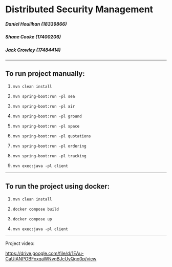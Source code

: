 # Distributed Security Management

##### Daniel Houlihan (18339866)
##### Shane Cooke (17400206)
##### Jack Crowley (17484414)
***

## To run project manually:

1) `mvn clean install`

2) `mvn spring-boot:run -pl sea`

3) `mvn spring-boot:run -pl air`

4) `mvn spring-boot:run -pl ground`

5) `mvn spring-boot:run -pl space`

6) `mvn spring-boot:run -pl quotations`

7) `mvn spring-boot:run -pl ordering`

8) `mvn spring-boot:run -pl tracking`

9) `mvn exec:java -pl client`

---

## To run the project using docker:

1) `mvn clean install`

2) `docker compose build`

3) `docker compose up`

4) `mvn exec:java -pl client`

***

Project video:

https://drive.google.com/file/d/1EAu-CaUiANPOBFoxqaWNvqBJcUyQqo0p/view
